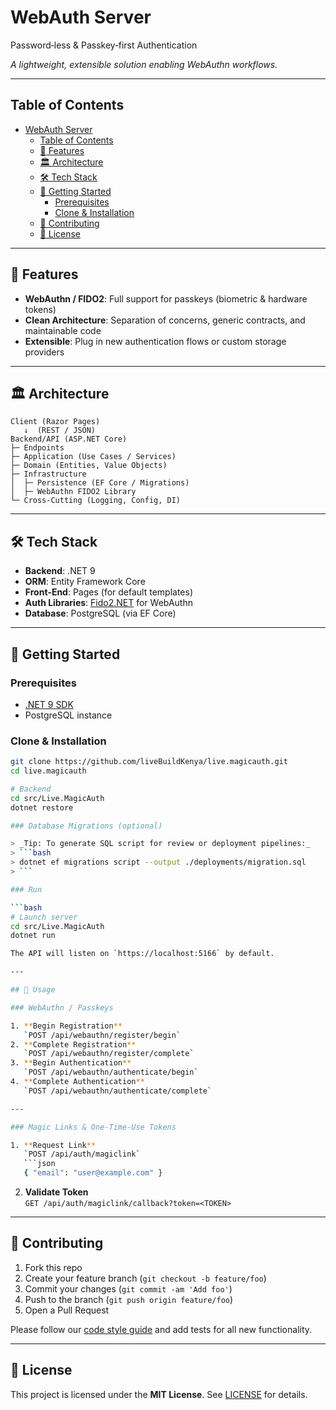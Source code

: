 # WebAuth Server

Password‑less & Passkey‑first Authentication

_A lightweight, extensible solution enabling WebAuthn workflows._

---

## Table of Contents

- [WebAuth Server](#webauth-server)
  - [Table of Contents](#table-of-contents)
  - [🌟 Features](#-features)
  - [🏛 Architecture](#-architecture)
  - [🛠 Tech Stack](#-tech-stack)
  - [🚀 Getting Started](#-getting-started)
    - [Prerequisites](#prerequisites)
    - [Clone \& Installation](#clone--installation)
  - [🤝 Contributing](#-contributing)
  - [📝 License](#-license)

---

## 🌟 Features

- **WebAuthn / FIDO2**: Full support for passkeys (biometric & hardware tokens)
- **Clean Architecture**: Separation of concerns, generic contracts, and maintainable code
- **Extensible**: Plug in new authentication flows or custom storage providers  

---

## 🏛 Architecture

```
Client (Razor Pages)
   ↓  (REST / JSON)
Backend/API (ASP.NET Core)
├─ Endpoints
├─ Application (Use Cases / Services)
├─ Domain (Entities, Value Objects)
├─ Infrastructure
│  ├─ Persistence (EF Core / Migrations)
│  ├─ WebAuthn FIDO2 Library
└─ Cross‑Cutting (Logging, Config, DI)
```

---

## 🛠 Tech Stack

- **Backend**: .NET 9  
- **ORM**: Entity Framework Core  
- **Front‑End**: Pages (for default templates)  
- **Auth Libraries**: [Fido2.NET](https://github.com/passwordless-lib/fido2-net-lib) for WebAuthn  
- **Database**: PostgreSQL (via EF Core)

---

## 🚀 Getting Started

### Prerequisites

- [.NET 9 SDK](https://dotnet.microsoft.com/download)  
- PostgreSQL instance 

### Clone & Installation

```bash
git clone https://github.com/liveBuildKenya/live.magicauth.git
cd live.magicauth

# Backend
cd src/Live.MagicAuth
dotnet restore

### Database Migrations (optional)

> _Tip: To generate SQL script for review or deployment pipelines:_
> ```bash
> dotnet ef migrations script --output ./deployments/migration.sql
> ```

### Run

```bash
# Launch server
cd src/Live.MagicAuth
dotnet run

The API will listen on `https://localhost:5166` by default.

---

## 🔑 Usage

### WebAuthn / Passkeys

1. **Begin Registration**  
   `POST /api/webauthn/register/begin`  
2. **Complete Registration**  
   `POST /api/webauthn/register/complete`  
3. **Begin Authentication**  
   `POST /api/webauthn/authenticate/begin`  
4. **Complete Authentication**  
   `POST /api/webauthn/authenticate/complete`

---

### Magic Links & One‑Time‑Use Tokens

1. **Request Link**  
   `POST /api/auth/magiclink`  
   ```json
   { "email": "user@example.com" }
   ```
2. **Validate Token**  
   `GET /api/auth/magiclink/callback?token=<TOKEN>`

---

## 🤝 Contributing

1. Fork this repo  
2. Create your feature branch (`git checkout -b feature/foo`)  
3. Commit your changes (`git commit -am 'Add foo'`)  
4. Push to the branch (`git push origin feature/foo`)  
5. Open a Pull Request  

Please follow our [code style guide](CONTRIBUTING.md) and add tests for all new functionality.

---

## 📝 License

This project is licensed under the **MIT License**. See [LICENSE](LICENSE) for details.
